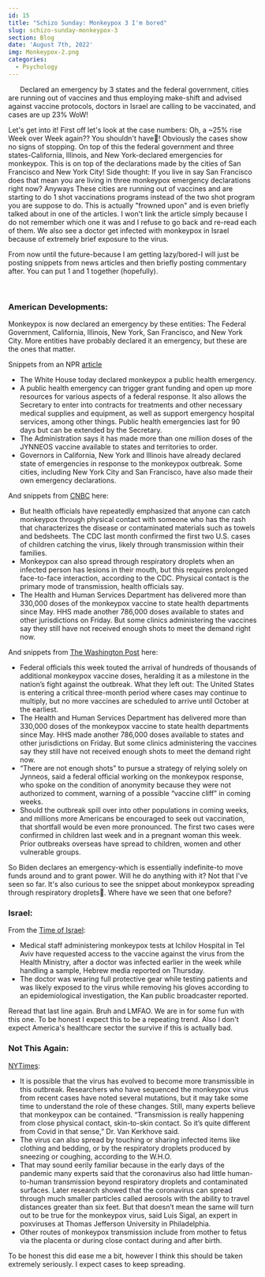 ```yaml
---
id: 15
title: "Schizo Sunday: Monkeypox 3 I'm bored"
slug: schizo-sunday-monkeypox-3
section: Blog
date: 'August 7th, 2022'
img: Monkeypox-2.png
categories:
  - Psychology
---
```

<!-- cases: https://ourworldindata.org/monkeypox Cases up 23% week over week: 28,735/23,256-->

<p>&nbsp;&nbsp;&nbsp;&nbsp;&nbsp;&nbsp;Declared an emergency by 3 states and the federal government, cities are running out of vaccines and thus employing make-shift and advised against vaccine protocols, doctors in Israel are calling to be vaccinated, and cases are up 23% WoW!</p>

<!--more-->

Let's get into it! First off let's look at the case numbers: Oh, a ~25% rise Week over Week again?? You shouldn't have🥰! Obviously the cases show no signs of stopping. On top of this the federal government and three states-California, Illinois, and New York-declared emergencies for monkeypox. This is on top of the declarations made by the cities of San Francisco and New York City! Side thought: If you live in say San Francisco does that mean you are living in three monkeypox emergency declarations right now? Anyways These cities are running out of vaccines and are starting to do 1 shot vaccinations programs instead of the two shot program you are suppose to do. This is actually "frowned upon" and is even briefly talked about in one of the articles. I won't link the article simply because I do not remember which one it was and I refuse to go back and re-read each of them. We also see a doctor get infected with monkeypox in Israel because of extremely brief exposure to the virus. 

From now until the future-because I am getting lazy/bored-I will just be posting snippets from news articles and then briefly posting commentary after. You can put 1 and 1 together (hopefully).

<br>

### American Developments:

Monkeypox is now declared an emergency by these entities: The Federal Government, California, Illinois, New York, San Francisco, and New York City. More entities have probably declared it an emergency, but these are the ones that matter. 

Snippets from an NPR [article](https://www.npr.org/sections/health-shots/2022/08/04/1115676160/white-house-declares-monkeypox-a-public-health-emergency)

- The White House today declared monkeypox a public health emergency.
- A public health emergency can trigger grant funding and open up more resources for various aspects of a federal response. It also allows the Secretary to enter into contracts for treatments and other necessary medical supplies and equipment, as well as support emergency hospital services, among other things. Public health emergencies last for 90 days but can be extended by the Secretary.
- The Administration says it has made more than one million doses of the JYNNEOS vaccine available to states and territories to order.
- Governors in California, New York and Illinois have already declared state of emergencies in response to the monkeypox outbreak. Some cities, including New York City and San Francisco, have also made their own emergency declarations.

And snippets from [CNBC](https://www.cnbc.com/2022/08/01/california-declares-a-state-of-emergency-over-monkeypox-outbreak.html) here: 

- But health officials have repeatedly emphasized that anyone can catch monkeypox through physical contact with someone who has the rash that characterizes the disease or contaminated materials such as towels and bedsheets. The CDC last month confirmed the first two U.S. cases of children catching the virus, likely through transmission within their families.
- Monkeypox can also spread through respiratory droplets when an infected person has lesions in their mouth, but this requires prolonged face-to-face interaction, according to the CDC. Physical contact is the primary mode of transmission, health officials say.
- The Health and Human Services Department has delivered more than 330,000 doses of the monkeypox vaccine to state health departments since May. HHS made another 786,000 doses available to states and other jurisdictions on Friday. But some clinics administering the vaccines say they still have not received enough shots to meet the demand right now.

And snippets from [The Washington Post](https://www.washingtonpost.com/health/2022/07/30/monkeypox-jynneos-vaccine-supply-united-states/) here:

- Federal officials this week touted the arrival of hundreds of thousands of additional monkeypox vaccine doses, heralding it as a milestone in the nation’s fight against the outbreak. What they left out: The United States is entering a critical three-month period where cases may continue to multiply, but no more vaccines are scheduled to arrive until October at the earliest.
- The Health and Human Services Department has delivered more than 330,000 doses of the monkeypox vaccine to state health departments since May. HHS made another 786,000 doses available to states and other jurisdictions on Friday. But some clinics administering the vaccines say they still have not received enough shots to meet the demand right now.
- “There are not enough shots” to pursue a strategy of relying solely on Jynneos, said a federal official working on the monkeypox response, who spoke on the condition of anonymity because they were not authorized to comment, warning of a possible “vaccine cliff” in coming weeks.
- Should the outbreak spill over into other populations in coming weeks, and millions more Americans be encouraged to seek out vaccination, that shortfall would be even more pronounced. The first two cases were confirmed in children last week and in a pregnant woman this week. Prior outbreaks overseas have spread to children, women and other vulnerable groups.

So Biden declares an emergency-which is essentially indefinite-to move funds around and to grant power. Will he do anything with it? Not that I've seen so far. It's also curious to see the snippet about monkeypox spreading through respiratory droplets👀. Where have we seen that one before? 

### Israel:

From the [Time of Israel](https://www.timesofisrael.com/medical-staff-call-to-be-vaccinated-against-monkeypox-after-doctor-infected/):

- Medical staff administering monkeypox tests at Ichilov Hospital in Tel Aviv have requested access to the vaccine against the virus from the Health Ministry, after a doctor was infected earlier in the week while handling a sample, Hebrew media reported on Thursday.
- The doctor was wearing full protective gear while testing patients and was likely exposed to the virus while removing his gloves according to an epidemiological investigation, the Kan public broadcaster reported.

Reread that last line again. Bruh and LMFAO. We are in for some fun with this one. To be honest I expect this to be a repeating trend. Also I don't expect America's healthcare sector the survive if this is actually bad.


### Not This Again:

[NYTimes](https://www.nytimes.com/article/monkeypox-virus-covid.html?name=styln-monkeypox&region=TOP_BANNER&block=storyline_menu_recirc&action=click&pgtype=Article&variant=show&is_new=false):

- It is possible that the virus has evolved to become more transmissible in this outbreak. Researchers who have sequenced the monkeypox virus from recent cases have noted several mutations, but it may take some time to understand the role of these changes. Still, many experts believe that monkeypox can be contained. “Transmission is really happening from close physical contact, skin-to-skin contact. So it’s quite different from Covid in that sense,” Dr. Van Kerkhove said.
- The virus can also spread by touching or sharing infected items like clothing and bedding, or by the respiratory droplets produced by sneezing or coughing, according to the W.H.O.
- That may sound eerily familiar because in the early days of the pandemic many experts said that the coronavirus also had little human-to-human transmission beyond respiratory droplets and contaminated surfaces. Later research showed that the coronavirus can spread through much smaller particles called aerosols with the ability to travel distances greater than six feet. But that doesn’t mean the same will turn out to be true for the monkeypox virus, said Luis Sigal, an expert in poxviruses at Thomas Jefferson University in Philadelphia.
- Other routes of monkeypox transmission include from mother to fetus via the placenta or during close contact during and after birth.

To be honest this did ease me a bit, however I think this should be taken extremely seriously. I expect cases to keep spreading.